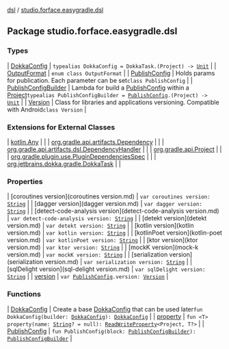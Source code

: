 [dsl](../index.md) / [studio.forface.easygradle.dsl](./index.md)

## Package studio.forface.easygradle.dsl

### Types

| [DokkaConfig](-dokka-config.md) | `typealias DokkaConfig = DokkaTask.(Project) -> `[`Unit`](https://kotlinlang.org/api/latest/jvm/stdlib/kotlin/-unit/index.html) |
| [OutputFormat](-output-format/index.md) | `enum class OutputFormat` |
| [PublishConfig](-publish-config/index.md) | Holds params for publication. Each parameter can be set`class PublishConfig` |
| [PublishConfigBuilder](-publish-config-builder.md) | Lambda for build a [PublishConfig](-publish-config/index.md) within a [Project](#)`typealias PublishConfigBuilder = `[`PublishConfig`](-publish-config/index.md)`.(Project) -> `[`Unit`](https://kotlinlang.org/api/latest/jvm/stdlib/kotlin/-unit/index.html) |
| [Version](-version/index.md) | Class for libraries and applications versioning. Compatible with Android`class Version` |

### Extensions for External Classes

| [kotlin.Any](kotlin.-any/index.md) |  |
| [org.gradle.api.artifacts.Dependency](org.gradle.api.artifacts.-dependency/index.md) |  |
| [org.gradle.api.artifacts.dsl.DependencyHandler](org.gradle.api.artifacts.dsl.-dependency-handler/index.md) |  |
| [org.gradle.api.Project](org.gradle.api.-project/index.md) |  |
| [org.gradle.plugin.use.PluginDependenciesSpec](org.gradle.plugin.use.-plugin-dependencies-spec/index.md) |  |
| [org.jetbrains.dokka.gradle.DokkaTask](org.jetbrains.dokka.gradle.-dokka-task/index.md) |  |

### Properties

| [coroutines version](coroutines version.md) | `var coroutines version: `[`String`](https://kotlinlang.org/api/latest/jvm/stdlib/kotlin/-string/index.html) |
| [dagger version](dagger version.md) | `var dagger version: `[`String`](https://kotlinlang.org/api/latest/jvm/stdlib/kotlin/-string/index.html) |
| [detect-code-analysis version](detect-code-analysis version.md) | `var detect-code-analysis version: `[`String`](https://kotlinlang.org/api/latest/jvm/stdlib/kotlin/-string/index.html) |
| [detekt version](detekt version.md) | `var detekt version: `[`String`](https://kotlinlang.org/api/latest/jvm/stdlib/kotlin/-string/index.html) |
| [kotlin version](kotlin version.md) | `var kotlin version: `[`String`](https://kotlinlang.org/api/latest/jvm/stdlib/kotlin/-string/index.html) |
| [kotlinPoet version](kotlin-poet version.md) | `var kotlinPoet version: `[`String`](https://kotlinlang.org/api/latest/jvm/stdlib/kotlin/-string/index.html) |
| [ktor version](ktor version.md) | `var ktor version: `[`String`](https://kotlinlang.org/api/latest/jvm/stdlib/kotlin/-string/index.html) |
| [mockK version](mock-k version.md) | `var mockK version: `[`String`](https://kotlinlang.org/api/latest/jvm/stdlib/kotlin/-string/index.html) |
| [serialization version](serialization version.md) | `var serialization version: `[`String`](https://kotlinlang.org/api/latest/jvm/stdlib/kotlin/-string/index.html) |
| [sqlDelight version](sql-delight version.md) | `var sqlDelight version: `[`String`](https://kotlinlang.org/api/latest/jvm/stdlib/kotlin/-string/index.html) |
| [version](version.md) | `var `[`PublishConfig`](-publish-config/index.md)`.version: `[`Version`](-version/index.md) |

### Functions

| [DokkaConfig](-dokka-config.md) | Create a base [DokkaConfig](-dokka-config.md) that can be used later`fun DokkaConfig(builder: `[`DokkaConfig`](-dokka-config.md)`): `[`DokkaConfig`](-dokka-config.md) |
| [property](property.md) | `fun <T> property(name: `[`String`](https://kotlinlang.org/api/latest/jvm/stdlib/kotlin/-string/index.html)`? = null): `[`ReadWriteProperty`](https://kotlinlang.org/api/latest/jvm/stdlib/kotlin.properties/-read-write-property/index.html)`<Project, T?>` |
| [PublishConfig](-publish-config.md) | `fun PublishConfig(block: `[`PublishConfigBuilder`](-publish-config-builder.md)`): `[`PublishConfigBuilder`](-publish-config-builder.md) |

